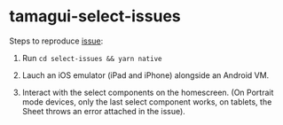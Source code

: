 # tamagui-select-issues

Steps to reproduce [issue](https://github.com/tamagui/tamagui/issues/256):

1. Run `cd select-issues && yarn native`

2. Lauch an iOS emulator (iPad and iPhone) alongside an Android VM.

3. Interact with the select components on the homescreen. (On Portrait mode devices, only the last select component works, on tablets, the Sheet throws an error attached in the issue).
